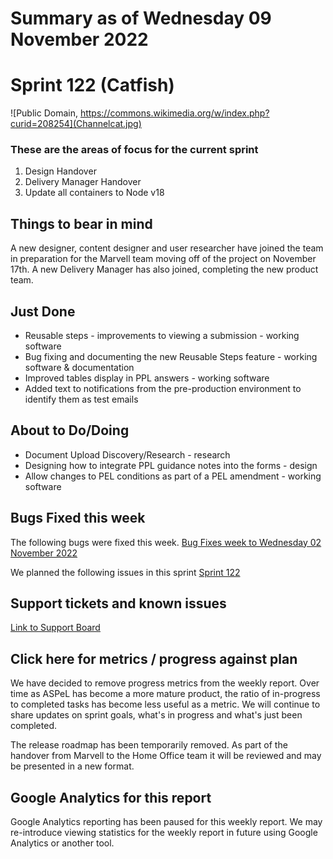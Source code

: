 # Summary as of Wednesday 09 November 2022 

# Sprint 122 (Catfish)

![Public Domain, https://commons.wikimedia.org/w/index.php?curid=208254](Channelcat.jpg)

### These are the areas of focus for the current sprint
1. Design Handover
2. Delivery Manager Handover
3. Update all containers to Node v18


## Things to bear in mind
A new designer, content designer and user researcher have joined the team in preparation for the Marvell team moving off of the project on November 17th. A new Delivery Manager has also joined, completing the new product team.

## Just Done
* Reusable steps - improvements to viewing a submission - working software
* Bug fixing and documenting the new Reusable Steps feature - working software & documentation
* Improved tables display in PPL answers - working software
* Added text to notifications from the pre-production environment to identify them as test emails

## About to Do/Doing
* Document Upload Discovery/Research - research
* Designing how to integrate PPL guidance notes into the forms - design
* Allow changes to PEL conditions as part of a PEL amendment - working software

## Bugs Fixed this week
The following bugs were fixed this week.
[Bug Fixes week to Wednesday 02 November 2022](graphs/bugs091122.png)

We planned the following issues in this sprint 
[Sprint 122](graphs/planned091122.png)

## Support tickets and known issues
[Link to Support Board](https://collaboration.homeoffice.gov.uk/jira/secure/RapidBoard.jspa?rapidView=1717)


## Click here for metrics / progress against plan

We have decided to remove progress metrics from the weekly report. Over time as ASPeL has become a more mature product, the ratio of in-progress to completed tasks has become less useful as a metric. We will continue to share updates on sprint goals, what's in progress and what's just been completed.

The release roadmap has been temporarily removed. As part of the handover from Marvell to the Home Office team it will be reviewed and may be presented in a new format.

## Google Analytics for this report
Google Analytics reporting has been paused for this weekly report. We may re-introduce viewing statistics for the weekly report in future using Google Analytics or another tool.
